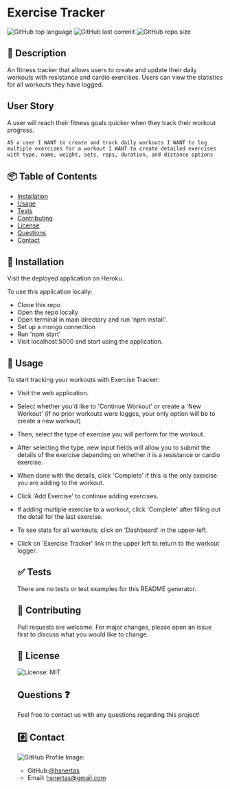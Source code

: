# Exercise Tracker
![GitHub top language](https://img.shields.io/github/languages/top/hsnertas/liquench?logo=GitHub&logoColor=blue)
![GitHub last commit](https://img.shields.io/github/last-commit/hsnertas/liquench?logo=github&logoColor=green) 
![GitHub repo size](https://img.shields.io/github/repo-size/hsnertas/liquench?logo=github&logoColor=blue) 
 ## 💬 Description 
An fitness tracker that allows users to create and update their daily workouts with resistance and cardio exercises. Users can view the statistics for all workouts they have logged.

## User Story
A user will reach their fitness goals quicker when they track their workout progress.

`AS a user
I WANT to create and track daily workouts
I WANT to log multiple exercises for a workout
I WANT to create detailed exercises with type, name, weight, sets, reps, duration, and distance options`

 ## 📦 Table of Contents 
  * [Installation](#installation)
  * [Usage](#usage)
  * [Tests](#tests)
  * [Contributing](#contributing)
  * [License](#license)
  * [Questions](#questions)
  * [Contact](#contact)

  ## 💽 Installation  
  Visit the deployed application on Heroku.

  To use this application locally:

  * Clone this repo
  * Open the repo locally
  * Open terminal in main directory and run 'npm install'.
  * Set up a mongo connection
  * Run 'npm start'
  * Visit localhost:5000 and start using the application.  
  ## 🚀 Usage  
To start tracking your workouts with Exercise Tracker:

* Visit the web application.
* Select whether you'd like to 'Continue Workout' or create a 'New Workout' (if no prior workouts were logges, your only option will be to create a new workout)
* Then, select the type of exercise you will perform for the workout.
* After selecting the type, new input fields will allow you to submit the details of the exercise depending on whether it is a resistance or cardio exercise.
* When done with the details, click 'Complete' if this is the only exercise you are adding to the workout.
* Click 'Add Exercise' to continue adding exercises.
* If adding multiple exercise to a workout, click 'Complete' after filling out the detail for the last exercise.
* To see stats for all workouts, click on 'Dashboard' in the upper-left.
* Click on 'Exercise Tracker' link in the upper left to return to the workout logger.

  ## ✅ Tests 
  There are no tests or test examples for this README generator.
  ## 🤝 Contributing 
  Pull requests are welcome. For major changes, please open an issue first to discuss what you would like to change.  
  ## 📝 License 
  ![License: MIT](https://img.shields.io/badge/license-MIT-blue.svg)
  ## Questions ❓
  Feel free to contact us with any questions regarding this project! 
  ## #️⃣ Contact
  ![GitHub Profile Image:](https://avatars0.githubusercontent.com/u/61996861?v=4)
  * GitHub:[@hsnertas](https://github.com/hsnertas)
  * Email: hsnertas@gmail.com 